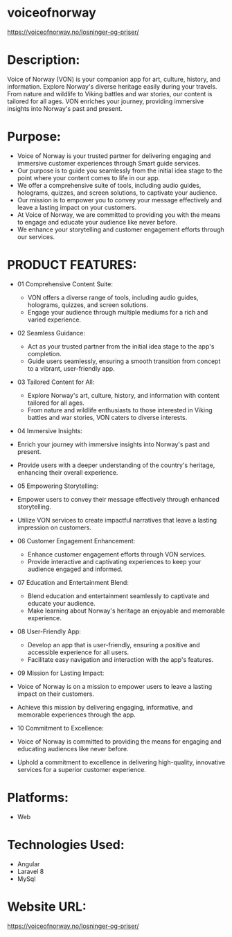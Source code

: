 # voiceofnorway
https://voiceofnorway.no/losninger-og-priser/ 

# Description:  
Voice of Norway (VON) is your companion app for art, culture, history, and information. Explore Norway's diverse heritage easily during your travels. From nature and wildlife to Viking battles and war stories, our content is tailored for all ages. VON enriches your journey, providing immersive insights into Norway's past and present. 

# Purpose: 
- Voice of Norway is your trusted partner for delivering engaging and immersive customer experiences through Smart guide services.
- Our purpose is to guide you seamlessly from the initial idea stage to the point where your content comes to life in our app.
- We offer a comprehensive suite of tools, including audio guides, holograms, quizzes, and screen solutions, to captivate your audience.
- Our mission is to empower you to convey your message effectively and leave a lasting impact on your customers.
- At Voice of Norway, we are committed to providing you with the means to engage and educate your audience like never before.
- We enhance your storytelling and customer engagement efforts through our services.

# PRODUCT FEATURES:
- 01 Comprehensive Content Suite: 
  - VON offers a diverse range of tools, including audio guides, holograms, quizzes, and screen solutions.
  - Engage your audience through multiple mediums for a rich and varied experience.
    
- 02 Seamless Guidance: 
  - Act as your trusted partner from the initial idea stage to the app's completion. 
  - Guide users seamlessly, ensuring a smooth transition from concept to a vibrant, user-friendly app.
    
- 03 Tailored Content for All: 
  - Explore Norway's art, culture, history, and information with content tailored for all ages. 
  - From nature and wildlife enthusiasts to those interested in Viking battles and war stories, VON caters to diverse interests. 

- 04 Immersive Insights: 
 - Enrich your journey with immersive insights into Norway's past and present. 
 - Provide users with a deeper understanding of the country's heritage, enhancing their overall experience.
   
- 05 Empowering Storytelling: 
 - Empower users to convey their message effectively through enhanced storytelling. 
 - Utilize VON services to create impactful narratives that leave a lasting impression on customers.

- 06 Customer Engagement Enhancement: 
  - Enhance customer engagement efforts through VON services. 
  - Provide interactive and captivating experiences to keep your audience engaged and informed.
 
- 07 Education and Entertainment Blend:
  - Blend education and entertainment seamlessly to captivate and educate your audience. 
  - Make learning about Norway's heritage an enjoyable and memorable experience.

- 08 User-Friendly App: 
  - Develop an app that is user-friendly, ensuring a positive and accessible experience for all users. 
  - Facilitate easy navigation and interaction with the app's features.
 
- 09 Mission for Lasting Impact: 
 - Voice of Norway is on a mission to empower users to leave a lasting impact on their customers. 
 - Achieve this mission by delivering engaging, informative, and memorable experiences through the app.

- 10 Commitment to Excellence: 
 - Voice of Norway is committed to providing the means for engaging and educating audiences like never before. 
 - Uphold a commitment to excellence in delivering high-quality, innovative services for a superior customer experience. 


# Platforms:
- Web

# Technologies Used: 
- Angular
- Laravel 8
- MySql

# Website URL:
https://voiceofnorway.no/losninger-og-priser/
